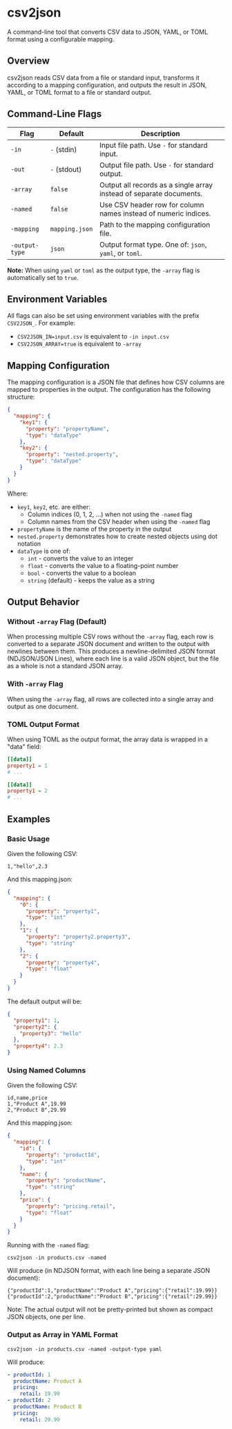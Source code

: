 # csv2json

A command-line tool that converts CSV data to JSON, YAML, or TOML format using a configurable mapping.

## Overview

csv2json reads CSV data from a file or standard input, transforms it according to a mapping configuration, and outputs the result in JSON, YAML, or TOML format to a file or standard output.

## Command-Line Flags

| Flag | Default | Description |
|------|---------|-------------|
| `-in` | `-` (stdin) | Input file path. Use `-` for standard input. |
| `-out` | `-` (stdout) | Output file path. Use `-` for standard output. |
| `-array` | `false` | Output all records as a single array instead of separate documents. |
| `-named` | `false` | Use CSV header row for column names instead of numeric indices. |
| `-mapping` | `mapping.json` | Path to the mapping configuration file. |
| `-output-type` | `json` | Output format type. One of: `json`, `yaml`, or `toml`. |

**Note:** When using `yaml` or `toml` as the output type, the `-array` flag is automatically set to `true`.

## Environment Variables

All flags can also be set using environment variables with the prefix `CSV2JSON_`. For example:
- `CSV2JSON_IN=input.csv` is equivalent to `-in input.csv`
- `CSV2JSON_ARRAY=true` is equivalent to `-array`

## Mapping Configuration

The mapping configuration is a JSON file that defines how CSV columns are mapped to properties in the output. The configuration has the following structure:

```json
{
  "mapping": {
    "key1": {
      "property": "propertyName",
      "type": "dataType"
    },
    "key2": {
      "property": "nested.property",
      "type": "dataType"
    }
  }
}
```

Where:
- `key1`, `key2`, etc. are either:
  - Column indices (0, 1, 2, ...) when not using the `-named` flag
  - Column names from the CSV header when using the `-named` flag
- `propertyName` is the name of the property in the output
- `nested.property` demonstrates how to create nested objects using dot notation
- `dataType` is one of:
  - `int` - converts the value to an integer
  - `float` - converts the value to a floating-point number
  - `bool` - converts the value to a boolean
  - `string` (default) - keeps the value as a string

## Output Behavior

### Without `-array` Flag (Default)

When processing multiple CSV rows without the `-array` flag, each row is converted to a separate JSON document and written to the output with newlines between them. This produces a newline-delimited JSON format (NDJSON/JSON Lines), where each line is a valid JSON object, but the file as a whole is not a standard JSON array.

### With `-array` Flag

When using the `-array` flag, all rows are collected into a single array and output as one document.

### TOML Output Format

When using TOML as the output format, the array data is wrapped in a "data" field:

```toml
[[data]]
property1 = 1
# ...

[[data]]
property1 = 2
# ...
```

## Examples

### Basic Usage

Given the following CSV:

```csv
1,"hello",2.3
```

And this mapping.json:

```json
{
  "mapping": {
    "0": {
      "property": "property1",
      "type": "int"
    },
    "1": {
      "property": "property2.property3",
      "type": "string"
    },
    "2": {
      "property": "property4",
      "type": "float"
    }
  }
}
```

The default output will be:

```json
{
  "property1": 1,
  "property2": {
    "property3": "hello"
  },
  "property4": 2.3
}
```

### Using Named Columns

Given the following CSV:

```csv
id,name,price
1,"Product A",19.99
2,"Product B",29.99
```

And this mapping.json:

```json
{
  "mapping": {
    "id": {
      "property": "productId",
      "type": "int"
    },
    "name": {
      "property": "productName",
      "type": "string"
    },
    "price": {
      "property": "pricing.retail",
      "type": "float"
    }
  }
}
```

Running with the `-named` flag:

```
csv2json -in products.csv -named
```

Will produce (in NDJSON format, with each line being a separate JSON document):

```
{"productId":1,"productName":"Product A","pricing":{"retail":19.99}}
{"productId":2,"productName":"Product B","pricing":{"retail":29.99}}
```

Note: The actual output will not be pretty-printed but shown as compact JSON objects, one per line.

### Output as Array in YAML Format

```
csv2json -in products.csv -named -output-type yaml
```

Will produce:

```yaml
- productId: 1
  productName: Product A
  pricing:
    retail: 19.99
- productId: 2
  productName: Product B
  pricing:
    retail: 29.99
```
